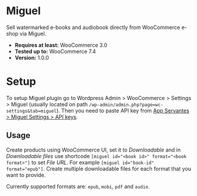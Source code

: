 # Miguel

Sell watermarked e-books and audiobook directly from WooCommerce e-shop via Miguel.

- __Requires at least:__ WooCommerce 3.0
- __Tested up to:__ WooCommerce 7.4
- __Version:__ 1.0.0

# Setup

To setup Miguel plugin go to Wordpress Admin > WooCommerce > Settings > Miguel (usually located on path `/wp-admin/admin.php?page=wc-settings&tab=miguel`). Then you need to paste API key from [App Servantes > Miguel Settings > API keys](https://app.servantes.cz/miguel/settings).

## Usage

Create products using WooCommerce UI, set it to _Downloadable_ and in _Downloadable files_ use shortcode `[miguel id="<book id>" format="<book format>"]` to set _File URL_. For example `[miguel id="book-id" format="epub"]`. Create multiple downloadable files for each format that you want to provide.

Currently supported formats are: `epub`, `mobi`, `pdf` and `audio`.
